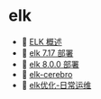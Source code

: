 # elk

* 📄 [ELK 概述](elk/ELK%20概述.md)
* 📄 [elk 7.17 部署](elk/elk%207.17%20部署.md)
* 📄 [elk 8.0.0 部署](elk/elk%208.0.0%20部署.md)
* 📄 [elk-cerebro](elk/elk-cerebro.md)
* 📄 [elk优化-日常运维](elk/elk优化-日常运维.md)

‍
